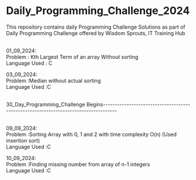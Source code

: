 # Daily_Programming_Challenge_2024
This repository contains daily Programming Challenge Solutions as part of Daily Programming Challenge offered by Wisdom Sprouts, IT Training Hub <br><br>

01_09_2024:<br>
Problem             : Kth Largest Term of an array Without sorting<br>
Language Used  : C<br>

03_09_2024:<br>
Problem             :Median without actual sorting<br>
Language Used  :C<br><br>

30_Day_Programming_Challenge Begins------------------------------------------------------------------------------------<br><br>

09_09_2024:<br>
Problem             :Sorting Array with 0, 1 and 2 with time complexity O(n) (Used insertion sort)<br>
Language Used  :C<br>

10_09_2024:<br>
Problem             :Finding missing number from array of n-1 integers<br>
Language Used  :C<br>

